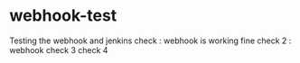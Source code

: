 # webhook-test
Testing the webhook and jenkins
check : webhook is working fine 
check 2 : webhook
check 3 
check 4
